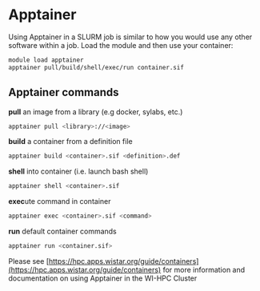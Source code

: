 # Apptainer

Using Apptainer in a SLURM job is similar to how you would use any other software within a job. Load the module and then use your container:

```bash
module load apptainer
apptainer pull/build/shell/exec/run container.sif
```

## Apptainer commands

**pull** an image from a library (e.g docker, sylabs, etc.)
```bash
apptainer pull <library>://<image>
```

**build** a container from a definition file
```bash
apptainer build <container>.sif <definition>.def
```

**shell** into container (i.e. launch bash shell)
```bash
apptainer shell <container>.sif
```

**exec**ute command in container
```bash
apptainer exec <container>.sif <command>
```

**run** default container commands
```bash
apptainer run <container.sif>
```


Please see [https://hpc.apps.wistar.org/guide/containers](https://hpc.apps.wistar.org/guide/containers) for more information and documentation on using Apptainer in the WI-HPC Cluster
